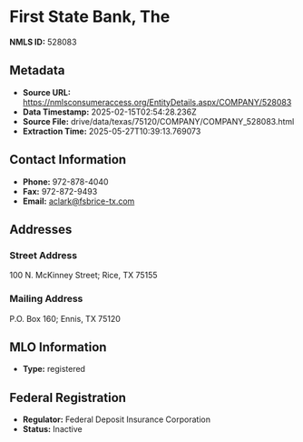 # First State Bank, The

**NMLS ID:** 528083

## Metadata
- **Source URL:** https://nmlsconsumeraccess.org/EntityDetails.aspx/COMPANY/528083
- **Data Timestamp:** 2025-02-15T02:54:28.236Z
- **Source File:** drive/data/texas/75120/COMPANY/COMPANY_528083.html
- **Extraction Time:** 2025-05-27T10:39:13.769073

## Contact Information
- **Phone:** 972-878-4040
- **Fax:** 972-872-9493
- **Email:** aclark@fsbrice-tx.com

## Addresses
### Street Address
100 N. McKinney Street; Rice, TX 75155

### Mailing Address
P.O. Box 160; Ennis, TX 75120

## MLO Information
- **Type:** registered

## Federal Registration
- **Regulator:** Federal Deposit Insurance Corporation
- **Status:** Inactive
